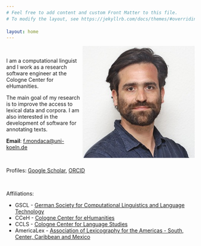 ```yaml
---
# Feel free to add content and custom Front Matter to this file.
# To modify the layout, see https://jekyllrb.com/docs/themes/#overriding-theme-defaults

layout: home
---
```

 <img style="float: right;" src="/assets/web_small.jpg">


<br/>

I am a computational linguist and I work as a research software engineer at the Cologne Center for eHumanities. 

The main goal of my research is to improve the access to lexical data and corpora. I am also interested in the development of software for annotating texts.

__Email__: [f.mondaca@uni-koeln.de](f.mondaca@uni-koeln.de)


<br/>

Profiles: [Google Scholar](https://scholar.google.de/citations?user=jZE0wtMAAAAJ&hl=en), [ORCID](https://orcid.org/0000-0003-1384-7297)

<br/>

Affiliations:

- GSCL - [German Society for Computational Linguistics and Language Technology](https://gscl.org/en)  
- CCeH - [Cologne Center for eHumanities](https://cceh.uni-koeln.de/)
- CCLS - [Cologne Center for Language Studies](https://ccls.phil-fak.uni-koeln.de/)
- AmericaLex - [Association of Lexicography for the Americas - South, Center, Caribbean and Mexico](https://www.americalex.org)
